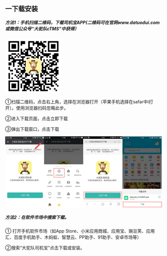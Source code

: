 ## 一**下载安装**

##### 方法1：手机扫描二维码，下载司机宝APP\(二维码可在官网www.datuodui.com或微信公众号“大驼队cTMS”中获得）

![](/nassets/s1-1.png)

①扫描二维码，点击右上角，选择在浏览器打开（苹果手机选择在safar中i打开）。使用浏览器扫码忽略此步。

②进入下载页面，点击立即下载

③弹出下载窗口，点击下载

![](/nassets/s1-2.png)

##### 方法2：在软件市场中搜索下载。

① 打开手机软件市场（如App Store、小米应用商城、应用宝、豌豆荚、应用汇、百度手机助手、木蚂蚁、智慧云、PP助手、91助手、安卓市场等）

②搜索“大驼队司机宝”点击下载或安装。



